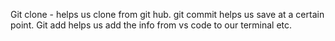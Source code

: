 Git clone - helps us clone from git hub. 
git commit helps us save at a certain point. Git add helps us add the info from vs code to our terminal etc.
